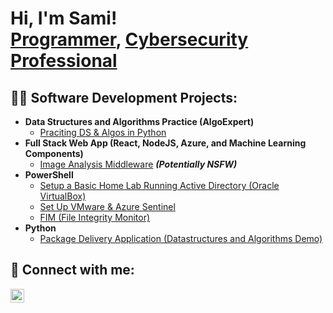 
<h1>Hi, I'm Sami! <br/><a href="https://github.com/sobersami">Programmer</a>, <a href="https://www.linkedin.com/in/shahriar-rahman-2b417a203/">Cybersecurity Professional</a>

<h2>👨‍💻 Software Development Projects:</h2>

- <b>Data Structures and Algorithms Practice (AlgoExpert)</b>
   - [Praciting DS & Algos in Python]()
- <b>Full Stack Web App (React, NodeJS, Azure, and Machine Learning Components)</b>
   - [Image Analysis Middleware]() <b><i>(Potentially NSFW)</b></i>
- <b>PowerShell</b>
   - [Setup a Basic Home Lab Running Active Directory (Oracle VirtualBox)](https://github.com/sobersami/ActiveDirectoryLab)
   - [Set Up VMware & Azure Sentinel](https://github.com/sobersami/Azure-honeypot-lab)
   - [FIM (File Integrity Monitor)]()
- <b>Python</b>
  - [Package Delivery Application (Datastructures and Algorithms Demo)]()


<h2> 🤳 Connect with me:</h2>

[<img align="left" alt="shahriar-rahman | LinkedIn" width="22px" src="https://cdn.jsdelivr.net/npm/simple-icons@v3/icons/linkedin.svg" />][linkedin]

[linkedin]: https://www.linkedin.com/in/shahriar-rahman-2b417a203/

